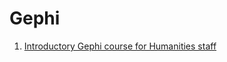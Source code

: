 # Gephi

1. [Introductory Gephi course for Humanities staff](https://github.com/CentreForDigitalHumanities/Gephi/blob/main/Introduction.md)

